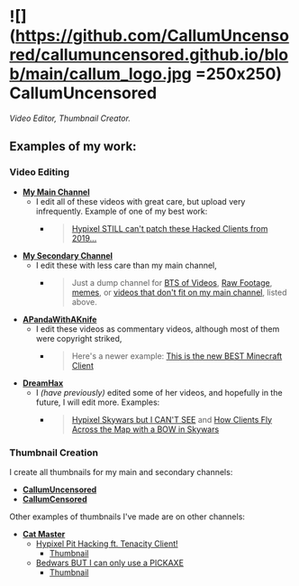 # ![](https://github.com/CallumUncensored/callumuncensored.github.io/blob/main/callum_logo.jpg =250x250) **CallumUncensored**
*Video Editor, Thumbnail Creator.*


## Examples of my work:

### Video Editing

* [**My Main Channel**](https://youtube.com/c/callumuncensored)
  - I edit all of these videos with great care, but upload very infrequently. Example of one of my best work:
    - > [Hypixel STILL can't patch these Hacked Clients from 2019...](https://www.youtube.com/watch?v=_m9pr8Cwiws)
* [**My Secondary Channel**](https://youtube.com/c/callumcensored)
  - I edit these with less care than my main channel, 
    - > Just a dump channel for [BTS of Videos](https://www.youtube.com/watch?v=ayFHbzXZync), [Raw Footage](https://www.youtube.com/watch?v=rconBC6XfGI), [memes](https://www.youtube.com/watch?v=AoZKYbV6GZ0), or [videos that don't fit on my main channel](https://www.youtube.com/watch?v=pOi5sFM6Rrc), listed above.
* [**APandaWithAKnife**](https://youtube.com/c/apandawithaknife)
  - I edit these videos as commentary videos, although most of them were copyright striked, 
    - > Here's a newer example: [This is the new BEST Minecraft Client](https://www.youtube.com/watch?v=8UUy-WZRoPk)
* [**DreamHax**](https://youtube.com/c/dreamhax)
  - I *(have previously)* edited some of her videos, and hopefully in the future, I will edit more. Examples:
    - > [Hypixel Skywars but I CAN'T SEE](https://www.youtube.com/watch?v=Ocy1QN1entQ) and [How Clients Fly Across the Map with a BOW in Skywars](https://www.youtube.com/watch?v=W2UNkFQu2FM)

### Thumbnail Creation

I create all thumbnails for my main and secondary channels: 
* [**CallumUncensored**](https://youtube.com/c/callumuncensored)
* [**CallumCensored**](https://youtube.com/c/callumcensored)

Other examples of thumbnails I've made are on other channels:
* [**Cat Master**](https://www.youtube.com/watch?v=NvRmVAT5AFU)
  *  [Hypixel Pit Hacking ft. Tenacity Client!](https://www.youtube.com/watch?v=NvRmVAT5AFU)
     *  [Thumbnail](https://img.youtube.com/vi/NvRmVAT5AFU/maxresdefault.jpg)
  *  [Bedwars BUT I can only use a PICKAXE](https://www.youtube.com/watch?v=BAyaiFQ5K3g)
     * [Thumbnail](https://img.youtube.com/vi/BAyaiFQ5K3g/maxresdefault.jpg)

